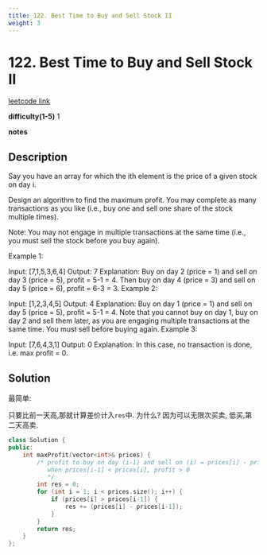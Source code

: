 ```yaml
---
title: 122. Best Time to Buy and Sell Stock II
weight: 3
---
```

# 122. Best Time to Buy and Sell Stock II
[leetcode link](https://leetcode.com/problems/best-time-to-buy-and-sell-stock-ii/)

**difficulty(1-5)** 
1

**notes**   


## Description
Say you have an array for which the ith element is the price of a given stock on day i.

Design an algorithm to find the maximum profit. You may complete as many transactions as you like (i.e., buy one and sell one share of the stock multiple times).

Note: You may not engage in multiple transactions at the same time (i.e., you must sell the stock before you buy again).

Example 1:

Input: [7,1,5,3,6,4]
Output: 7
Explanation: Buy on day 2 (price = 1) and sell on day 3 (price = 5), profit = 5-1 = 4.
             Then buy on day 4 (price = 3) and sell on day 5 (price = 6), profit = 6-3 = 3.
Example 2:

Input: [1,2,3,4,5]
Output: 4
Explanation: Buy on day 1 (price = 1) and sell on day 5 (price = 5), profit = 5-1 = 4.
             Note that you cannot buy on day 1, buy on day 2 and sell them later, as you are
             engaging multiple transactions at the same time. You must sell before buying again.
Example 3:

Input: [7,6,4,3,1]
Output: 0
Explanation: In this case, no transaction is done, i.e. max profit = 0.

## Solution
最简单: 

只要比前一天高,那就计算差价计入`res`中.
为什么? 因为可以无限次买卖, 低买,第二天高卖.

```c++
class Solution {
public:
    int maxProfit(vector<int>& prices) {
        /* profit to buy on day (i-1) and sell on (i) = prices[i] - prices[i]
           when prices[i-1] < prices[i], profit > 0
           */
        int res = 0;
        for (int i = 1; i < prices.size(); i++) {
            if (prices[i] > prices[i-1]) {
                res += (prices[i] - prices[i-1]);
            }
        }
        return res;
    }
};
```


